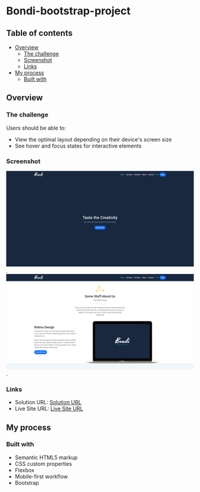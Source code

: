 # Bondi-bootstrap-project

## Table of contents

- [Overview](#overview)
  - [The challenge](#the-challenge)
  - [Screenshot](#screenshot)
  - [Links](#links)
- [My process](#my-process)
  - [Built with](#built-with)


## Overview

### The challenge

Users should be able to:

- View the optimal layout depending on their device's screen size
- See hover and focus states for interactive elements

### Screenshot

![Desktop Screenshot](./imgs/Bondi1.png).
![Desktop Screenshot](./imgs/Bondi2.png).
### Links

- Solution URL: [Solution URL](https://github.com/Mohammed-Abol-Fotouh/Bondi-bootstrap-project)
- Live Site URL: [Live Site URL](https://mohammed-abol-fotouh.github.io/Bondi-bootstrap-project/)

## My process

### Built with

- Semantic HTML5 markup
- CSS custom properties
- Flexbox
- Mobile-first workflow
- Bootstrap

